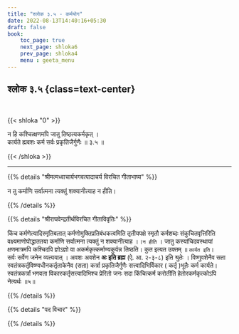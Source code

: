 ```yaml
---
title: "श्लोक ३.५ - कर्मयोग"
date: 2022-08-13T14:40:16+05:30
draft: false
book:
    toc_page: true
    next_page: shloka6
    prev_page: shloka4
    menu : geeta_menu
---
```




## श्लोक ३.५ {class=text-center}

<br/>

{{< shloka  "0"  >}}

न हि कश्चित्क्षणमपि जातु तिष्ठत्यकर्मकृत् ।  
कार्यते ह्यवशः कर्म सर्वः प्रकृतिजैर्गुणैः ॥ ३.५ ॥

{{< /shloka >}}

---


{{% details "श्रीमत्मध्वाचार्यभगवत्पादाचर्य विरचित  गीताभाष्य" %}}

न तु कर्माणि सर्वात्मना त्यक्तुं शक्यानीत्याह न हीति।

{{% /details %}}



{{% details "श्रीराघवेन्द्रतीर्थविरचित गीताविवृतिः" %}}

किंच कर्मणेत्यादिस्मृतिबलात्‌ कर्मणोमुक्तिप्रतिबंधकत्वमिति तृतीयपक्षे
स्मृतौ कर्मशब्दः संकुचितवृत्तिरिति वक्ष्यमाणोपोद्धाततया कर्माणि
सर्वात्मना त्यक्तुं न शक्यानीत्याह ।।`न हीति` । जातु कस्यांचिदवस्थायां
क्षणमात्रमपि कश्चिदपि ज्ञोऽज्ञो वा अकर्मकृत्कर्माण्यकुर्वन्न तिष्ठति। 
कुत इत्यत उक्तम्‌ ॥ `कार्यत इति`।  
सर्वः सर्वेण जनेन व्यत्ययात्‌ ।
अवशः अवशेन **अः इति ब्रह्म** (ऐ. आ. २-३-८) इति श्रुतेः ।
विष्णुवशेनैव सता स्वतंत्रकर्तृविष्ण्वधीनकर्तृताकेनैव (सता) कर्त्रा 
प्रकृतिजैर्गुणैः सत्त्वादिभिर्विकार ( कर्तृ )भूतैः कर्म कार्यते।
स्वतंत्रकर्त्रां भगवता विकारकर्तृसत्त्वादिभिश्च 
प्रेरितो जनः सदा किंचित्कर्म करोतीति हेतोरकर्मकृत्कोऽपि नेत्यर्थः ॥५॥

{{% /details %}}



{{% details "पद विचार" %}}


{{% /details %}}
